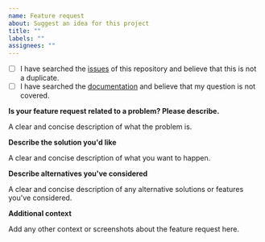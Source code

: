 ```yaml
---
name: Feature request
about: Suggest an idea for this project
title: ""
labels: ""
assignees: ""
---
```


- [ ] I have searched the [issues] of this repository and believe that this is not a duplicate.
- [ ] I have searched the [documentation] and believe that my question is not covered.

**Is your feature request related to a problem? Please describe.**

A clear and concise description of what the problem is.

**Describe the solution you'd like**

A clear and concise description of what you want to happen.

**Describe alternatives you've considered**

A clear and concise description of any alternative solutions or features you've considered.

**Additional context**

Add any other context or screenshots about the feature request here.

[documentation]: https://github.com/pivoshenko/catppuccin-startpage

[issues]: https://github.com/pivoshenko/catppuccin-startpage/issues

